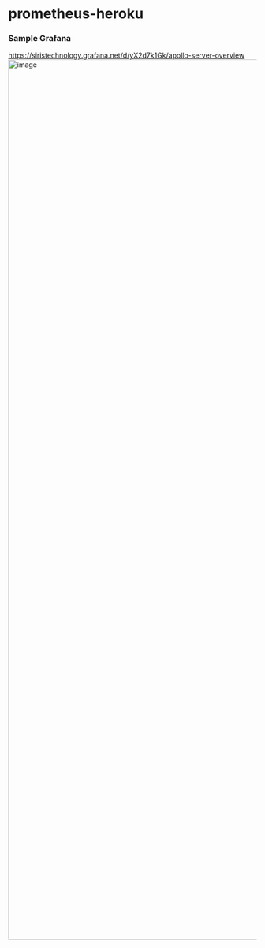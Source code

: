 # prometheus-heroku


### Sample Grafana
https://siristechnology.grafana.net/d/yX2d7k1Gk/apollo-server-overview
<img width="1786" alt="image" src="https://user-images.githubusercontent.com/503803/185772768-13174098-8dd9-4c68-8230-eae22068172a.png">

